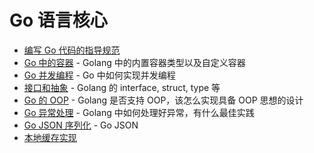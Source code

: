 # Go 语言核心

- [编写 Go 代码的指导规范](00_code_guide/README.md)
- [Go 中的容器](02_container/README.md) - Golang 中的内置容器类型以及自定义容器
- [Go 并发编程](03_concurrent/README.md) - Go 中如何实现并发编程
- [接口和抽象](07_interface/README.md) - Golang 的 interface, struct, type 等
- [Go 的 OOP](08_oop/README.md) - Golang 是否支持 OOP，该怎么实现具备 OOP 思想的设计
- [Go 异常处理](06_error/README.md) - Golang 中如何处理好异常，有什么最佳实践
- [Go JSON 序列化](09_serializer/JSON_README.md) - Go JSON
- [本地缓存实现](10_cache/local_cache.md)
